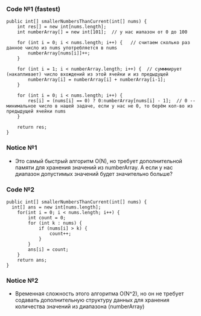 ### Code №1 (fastest)

    public int[] smallerNumbersThanCurrent(int[] nums) {
        int res[] = new int[nums.length];
        int numberArray[] = new int[101];  // у нас иапазон от 0 до 100

        for (int i = 0; i < nums.length; i++) {   // считаем сколько раз данное число из nums употребляется в nums
            numberArray[nums[i]]++;
        }

        for (int i = 1; i < numberArray.length; i++) {  // сумммирует (накапливает) число вхождений из этой ячейки и из предыдущей
            numberArray[i] = numberArray[i] + numberArray[i-1];
        }

        for (int i = 0; i < nums.length; i++) {
            res[i] = (nums[i] == 0) ? 0:numberArray[nums[i] - 1];  // 0 -- минимальное число в нашей задаче, если у нас не 0, то берём кол-во из предыдущей ячейки nums
        }

        return res;
    }

### Notice №1
* Это самый быстрый алгоритм O(N), но требует дополнительной памяти для хранения значений из numberArray. А если у нас диапазон допустимых значений будет значительно больше?

### Code №2

    public int[] smallerNumbersThanCurrent(int[] nums) {
      int[] ans = new int[nums.length];
        for(int i = 0; i < nums.length; i++) {
            int count = 0;
            for (int k : nums) {
                if (nums[i] > k) {
                    count++;
                }
            }
            ans[i] = count;
        }
        return ans;
    }

### Notice №2
* Временная сложность этого алгоритма O(N^2), но он не требует содавать дополнительную структуру данных для хранения количества значений из диапазона (numberArray)
